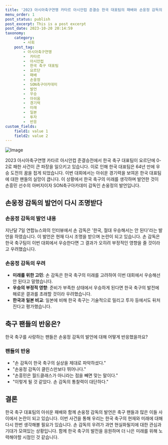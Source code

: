 ```yaml
---
title: '2023 아시아축구연맹 카타르 아시안컵 준결승 한국 대표팀의 패배와 손웅정 감독의 발언'
menu_order: 1
post_status: publish
post_excerpt: This is a post excerpt
post_date: 2023-10-20 20:14:59
taxonomy:
    category:
        - 사회
    post_tag:
        - 아시아축구연맹
        -  카타르
        -  아시안컵
        -  한국 축구 대표팀
        -  요르단
        -  패배
        -  손웅정
        -  SON축구아카데미
        -  발언
        -  우승
        -  아쉬움
        -  경기력
        -  미래
        -  일본
        -  투자
        -  반응
custom_fields:
    field1: value 1
    field2: value 2
---
```


![Image](https://imgnews.pstatic.net/image/656/2024/02/07/0000079072_001_20240207103002844.jpg?type=w647)


2023 아시아축구연맹 카타르 아시안컵 준결승전에서 한국 축구 대표팀이 요르단에 0-2로 패한 사건이 큰 파장을 일으키고 있습니다. 이로 인해 한국 대표팀은 64년 만에 우승 도전의 꿈을 접게 되었습니다. 이번 대회에서는 아쉬운 경기력을 보여온 한국 대표팀에 대한 팬들의 실망이 큽니다. 이 상황에서 한국 축구의 미래를 생각하며 발언한 것이 손흥민 선수의 아버지이자 SON축구아카데미 감독인 손웅정의 발언입니다.

## 손웅정 감독의 발언이 다시 조명받다

### 손웅정 감독의 발언 내용
지난달 7일 연합뉴스와의 인터뷰에서 손 감독은 '한국, 절대 우승해서는 안 된다'라는 발언을 하였습니다. 이 발언은 현재 다시 조명을 받으며 논란이 되고 있습니다. 손 감독은 한국 축구팀이 이번 대회에서 우승한다면 그 결과가 오히려 부정적인 영향을 줄 것이라고 우려했습니다.

### 손웅정 감독의 우려
* **미래를 위한 고민**: 손 감독은 한국 축구의 미래를 고려하여 이번 대회에서 우승해선 안 된다고 말했습니다.
* **우승의 부정적 영향**: 준비가 부족한 상태에서 우승하게 된다면 한국 축구의 발전에 해로운 결과를 초래할 것이라 우려했습니다.
* **한국과 일본 비교**: 일본에 비해 한국 축구는 기술적으로 밀리고 투자 등에서도 뒤처진다고 평가했습니다.

## 축구 팬들의 반응은?

한국 축구를 사랑하는 팬들은 손웅정 감독의 발언에 대해 어떻게 반응했을까요?

### 팬들의 반응
* "손 감독이 한국 축구의 실상을 제대로 파악하셨다."
* "손웅정 감독이 클린스만보다 뛰어나다."
* "손흥민은 월드클래스가 아니라는 점을 빼면 맞는 말이다."
* "이렇게 될 것 같았다. 손 감독의 통찰력이 대단하다."

## 결론

한국 축구 대표팀의 아쉬운 패배와 함께 손웅정 감독의 발언은 축구 팬들과 많은 이들 사이에서 논란이 되고 있습니다. 이번 사건을 통해 우리는 한국 축구의 현재와 미래에 대해 다시 한번 생각해볼 필요가 있습니다. 손 감독의 우려가 과연 현실화될지에 대한 관심과 기대가 모여있는 상황입니다. 함께 한국 축구의 발전을 응원하며 더 나은 미래를 위해 노력해야할 시점인 것 같습니다.
